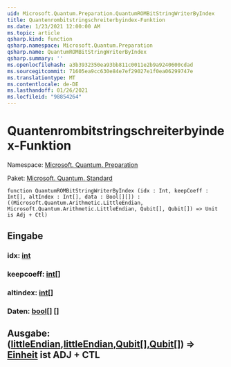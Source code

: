 ```yaml
---
uid: Microsoft.Quantum.Preparation.QuantumROMBitStringWriterByIndex
title: Quantenrombitstringschreiterbyindex-Funktion
ms.date: 1/23/2021 12:00:00 AM
ms.topic: article
qsharp.kind: function
qsharp.namespace: Microsoft.Quantum.Preparation
qsharp.name: QuantumROMBitStringWriterByIndex
qsharp.summary: ''
ms.openlocfilehash: a3b3932350ea93bb811c0011e2b9a9240600cdad
ms.sourcegitcommit: 71605ea9cc630e84e7ef29027e1f0ea06299747e
ms.translationtype: MT
ms.contentlocale: de-DE
ms.lasthandoff: 01/26/2021
ms.locfileid: "98854264"
---
```

# <a name="quantumrombitstringwriterbyindex-function"></a>Quantenrombitstringschreiterbyindex-Funktion

Namespace: [Microsoft. Quantum. Preparation](xref:Microsoft.Quantum.Preparation)

Paket: [Microsoft. Quantum. Standard](https://nuget.org/packages/Microsoft.Quantum.Standard)




```qsharp
function QuantumROMBitStringWriterByIndex (idx : Int, keepCoeff : Int[], altIndex : Int[], data : Bool[][]) : ((Microsoft.Quantum.Arithmetic.LittleEndian, Microsoft.Quantum.Arithmetic.LittleEndian, Qubit[], Qubit[]) => Unit is Adj + Ctl)
```


## <a name="input"></a>Eingabe

### <a name="idx--int"></a>idx: [int](xref:microsoft.quantum.lang-ref.int)




### <a name="keepcoeff--int"></a>keepcoeff: [int](xref:microsoft.quantum.lang-ref.int)[]




### <a name="altindex--int"></a>altindex: [int](xref:microsoft.quantum.lang-ref.int)[]




### <a name="data--bool"></a>Daten: [bool](xref:microsoft.quantum.lang-ref.bool)[] []





## <a name="output--littleendianlittleendianqubitqubit--unit--is-adj--ctl"></a>Ausgabe: ([littleEndian](xref:Microsoft.Quantum.Arithmetic.LittleEndian),[littleEndian](xref:Microsoft.Quantum.Arithmetic.LittleEndian),[Qubit](xref:microsoft.quantum.lang-ref.qubit)[],[Qubit](xref:microsoft.quantum.lang-ref.qubit)[]) => [Einheit](xref:microsoft.quantum.lang-ref.unit)  ist ADJ + CTL

